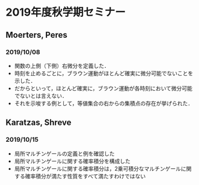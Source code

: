 # 2019年度秋学期セミナー
## Moerters, Peres
### 2019/10/08
- 関数の上側（下側）右微分を定義した．
- 時刻を止めるごとに，ブラウン運動がほとんど確実に微分可能でないことを示した．
- だからといって，ほとんど確実に，ブラウン運動が各時刻において微分可能でないとは言えない．
- それを示唆する例として，等値集合の右からの集積点の存在が挙げられた．
## Karatzas, Shreve
### 2019/10/15
- 局所マルチンゲールの定義と例を確認した
- 局所マルチンゲールに関する確率積分を構成した
- 局所マルチンゲールに関する確率積分は，2乗可積分なマルチンゲールに関する確率積分が満たす性質をすべて満たすわけではない
